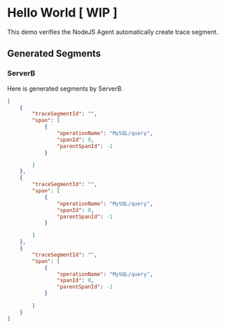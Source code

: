 # Hello World [ WIP ]

This demo verifies the NodeJS Agent automatically create trace segment.

## Generated Segments

### ServerB

Here is generated segments by ServerB.
```json
[
    {
        "traceSegmentId": "",
        "span": [
            {
                "operationName": "MySQL/query",
                "spanId": 0,
                "parentSpanId": -1
            }

        ]
    },
    {
        "traceSegmentId": "",
        "span": [
            {
                "operationName": "MySQL/query",
                "spanId": 0,
                "parentSpanId": -1
            }

        ]
    },
    {
        "traceSegmentId": "",
        "span": [
            {
                "operationName": "MySQL/query",
                "spanId": 0,
                "parentSpanId": -1
            }

        ]
    }
]
```
